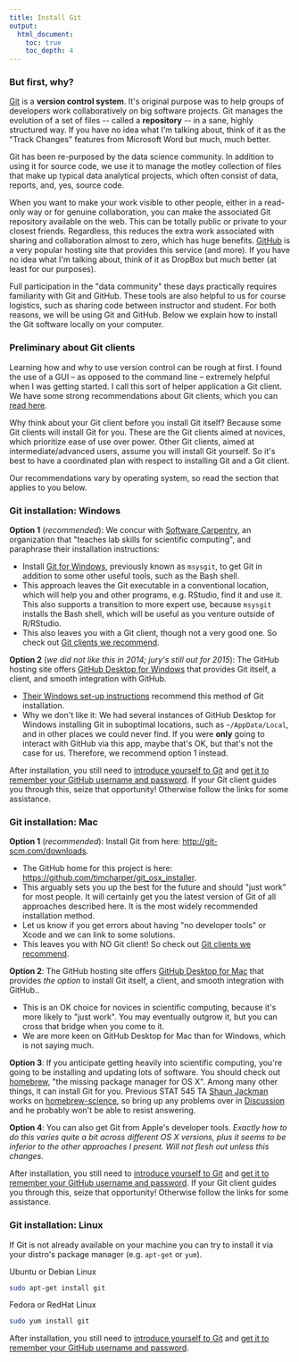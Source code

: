 ```yaml
---
title: Install Git
output:
  html_document:
    toc: true
    toc_depth: 4
---
```


### But first, why?

[Git](http://git-scm.com) is a __version control system__. It's original purpose was to help groups of developers work collaboratively on big software projects. Git manages the evolution of a set of files -- called a __repository__ -- in a sane, highly structured way. If you have no idea what I'm talking about, think of it as the "Track Changes" features from Microsoft Word but much, much better.

Git has been re-purposed by the data science community. In addition to using it for source code, we use it to manage the motley collection of files that make up typical data analytical projects, which often consist of data, reports, and, yes, source code.

When you want to make your work visible to other people, either in a read-only way or for genuine collaboration, you can make the associated Git repository available on the web. This can be totally public or private to your closest friends. Regardless, this reduces the extra work associated with sharing and collaboration almost to zero, which has huge benefits. [GitHub](https://github.com) is a very popular hosting site that provides this service (and more). If you have no idea what I'm talking about, think of it as DropBox but much better (at least for our purposes).

Full participation in the "data community" these days practically requires familiarity with Git and GitHub. These tools are also helpful to us for course logistics, such as sharing code between instructor and student. For both reasons, we will be using Git and GitHub. Below we explain how to install the Git software locally on your computer.

### Preliminary about Git clients

Learning how and why to use version control can be rough at first. I found the use of a GUI – as opposed to the command line – extremely helpful when I was getting started. I call this sort of helper application a Git client. We have some strong recommendations about Git clients, which you can [read here](git02_git-clients.html).

Why think about your Git client before you install Git itself? Because some Git clients will install Git for you. These are the Git clients aimed at novices, which prioritize ease of use over power. Other Git clients, aimed at intermediate/advanced users, assume you will install Git yourself. So it's best to have a coordinated plan with respect to installing Git and a Git client.

Our recommendations vary by operating system, so read the section that applies to you below.

### Git installation: Windows

**Option 1** (*recommended*): We concur with [Software Carpentry](http://software-carpentry.org), an organization that "teaches lab skills for scientific computing", and paraphrase their installation instructions:

  * Install [Git for Windows](https://git-for-windows.github.io/), previously known as `msysgit`, to get Git in addition to some other useful tools, such as the Bash shell.
  * This approach leaves the Git executable in a conventional location, which will help you and other programs, e.g. RStudio, find it and use it. This also supports a transition to more expert use, because `msysgit` installs the Bash shell, which will be useful as you venture outside of R/RStudio.
  * This also leaves you with a Git client, though not a very good one. So check out [Git clients we recommend](git02_git-clients.html).
  
**Option 2** (*we did not like this in 2014; jury's still out for 2015*): The GitHub hosting site offers [GitHub Desktop for Windows](https://desktop.github.com/) that provides Git itself, a client, and smooth integration with GitHub.

  * [Their Windows set-up instructions](https://help.github.com/articles/set-up-git#platform-windows) recommend this method of Git installation.
  * Why we don't like it: We had several instances of GitHub Desktop for Windows installing Git in suboptimal locations, such as `~/AppData/Local`, and in other places we could never find. If you were __only__ going to interact with GitHub via this app, maybe that's OK, but that's not the case for us. Therefore, we recommend option 1 instead.
  
After installation, you still need to [introduce yourself to Git](git04_introduce-self-to-git.html) and [get it to remember your GitHub username and password](git06_credential-caching.html). If your Git client guides you through this, seize that opportunity! Otherwise follow the links for some assistance.

### Git installation: Mac

**Option 1** (*recommended*): Install Git from here: <http://git-scm.com/downloads>.

  * The GitHub home for this project is here: <https://github.com/timcharper/git_osx_installer>.
  * This arguably sets you up the best for the future and should "just work" for most people. It will certainly get you the latest version of Git of all approaches described here. It is the most widely recommended installation method.
  * Let us know if you get errors about having "no developer tools" or Xcode and we can link to some solutions.
  * This leaves you with NO Git client! So check out [Git clients we recommend](git02_git-clients.html).

**Option 2**: The GitHub hosting site offers [GitHub Desktop for Mac](https://desktop.github.com/) that provides *the option* to install Git itself, a client, and smooth integration with GitHub..

  * This is an OK choice for novices in scientific computing, because it's more likely to "just work". You may eventually outgrow it, but you can cross that bridge when you come to it.
  * We are more keen on GitHub Desktop for Mac than for Windows, which is not saying much.

**Option 3**: If you anticipate getting heavily into scientific computing, you're going to be installing and updating lots of software. You should check out [homebrew](http://brew.sh), "the missing package manager for OS X". Among many other things, it can install Git for you. Previous STAT 545 TA [Shaun Jackman](https://github.com/sjackman) works on [homebrew-science](https://github.com/Homebrew/homebrew-science), so bring up any problems over in [Discussion](https://github.com/STAT545-UBC/Discussion/issues) and he probably won't be able to resist answering.

**Option 4**: You can also get Git from Apple's developer tools. *Exactly how to do this varies quite a bit across different OS X versions, plus it seems to be inferior to the other approaches I present. Will not flesh out unless this changes.*

After installation, you still need to [introduce yourself to Git](git04_introduce-self-to-git.html) and [get it to remember your GitHub username and password](git06_credential-caching.html). If your Git client guides you through this, seize that opportunity! Otherwise follow the links for some assistance.

### Git installation: Linux

If Git is not already available on your machine you can try to install it via your distro's package manager (e.g. `apt-get` or `yum`).

Ubuntu or Debian Linux

```sh
sudo apt-get install git
```

Fedora or RedHat Linux

```sh
sudo yum install git
```

After installation, you still need to [introduce yourself to Git](git04_introduce-self-to-git.html) and [get it to remember your GitHub username and password](git06_credential-caching.html).
